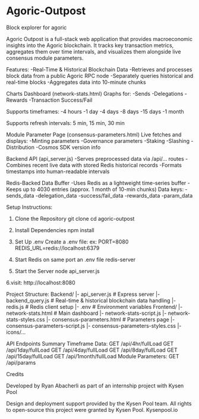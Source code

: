 # Agoric-Outpost
Block explorer for agoric 

Agoric Outpost is a full-stack web application that provides macroeconomic insights into the Agoric blockchain. It tracks key transaction metrics, aggregates them over time intervals, and visualizes them alongside live consensus module parameters.

Features:
-Real-Time & Historical Blockchain Data
-Retrieves and processes block data from a public Agoric RPC node
-Separately queries historical and real-time blocks
-Aggregates data into 10-minute chunks

Charts Dashboard (network-stats.html)
Graphs for:
-Sends
-Delegations
-Rewards
-Transaction Success/Fail

Supports timeframes:
-4 hours
-1 day
-4 days
-8 days
-15 days
-1 month

Supports refresh intervals: 5 min, 15 min, 30 min

Module Parameter Page (consensus-parameters.html)
Live fetches and displays:
-Minting parameters
-Governance parameters
-Staking
-Slashing
-Distribution
-Cosmos SDK version info

Backend API (api_server.js)
-Serves preprocessed data via /api/... routes
-Combines recent live data with stored Redis historical records
-Formats timestamps into human-readable intervals

Redis-Backed Data Buffer
-Uses Redis as a lightweight time-series buffer
-Keeps up to 4030 entries (approx. 1 month of 10-min chunks)
Data keys:
-sends_data
-delegation_data
-success/fail_data
-rewards_data
-param_data

Setup Instructions:
1. Clone the Repository
git clone <your-repo-url>
cd agoric-outpost
2. Install Dependencies
npm install

3. Set Up .env
Create a .env file:
ex:
PORT=8080
REDIS_URL=redis://localhost:6379

5. Start Redis on same port an .env file
redis-server

6. Start the Server
node api_server.js

6.visit: http://localhost:8080

Project Structure:
Backend/
  |- api_server.js          # Express server
  |- backend_query.js       # Real-time & historical blockchain data handling
  |- redis.js               # Redis client setup
  |- .env                   # Environment variables
Frontend/
  |- network-stats.html     # Main dashboard
  |- network-stats-script.js
  |- network-stats-styles.css
  |- consensus-parameters.html     # Parameters page
  |- consensus-parameters-script.js
  |- consensus-parameters-styles.css
  |- icons/...

API Endpoints Summary
Timeframe Data:
GET /api/4hr/fullLoad
GET /api/1day/fullLoad
GET /api/4day/fullLoad
GET /api/8day/fullLoad
GET /api/15day/fullLoad
GET /api/1month/fullLoad
Module Parameters:
GET /api/params

Credits

Developed by Ryan Abacherli
as part of an internship project with Kysen Pool

Design and deployment support provided by the Kysen Pool team.
All rights to open-source this project were granted by Kysen Pool.
Kysenpool.io

